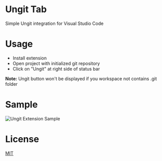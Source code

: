 # Ungit Tab

Simple Ungit integration for Visual Studio Code

# Usage

*  Install extension
*  Open project with initialized git repository
*  Click on "Ungit" at right side of status bar

**Note:** Ungit button won't be displayed if you workspace not contains .git folder

# Sample

![Ungit Extension Sample](https://raw.githubusercontent.com/RomanValihura/vscode-ungit-tab/master/samples/ungit-vs.gif)

# License
[MIT](http://opensource.org/licenses/MIT)